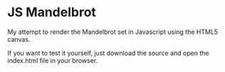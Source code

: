 # JS Mandelbrot

My attempt to render the Mandelbrot set in Javascript using the HTML5 canvas.  
  
If you want to test it yourself, just download the source and open the index.html file in your browser.